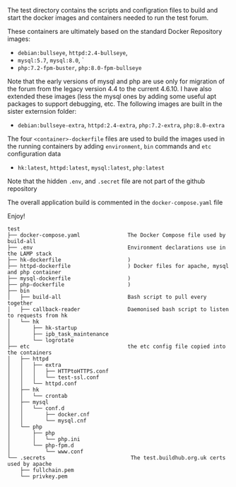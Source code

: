 The test directory contains the scripts and configration files to build and start the docker images and containers needed to run the test forum.

These containers are ultimately based on the standard Docker Repository images:

*  `debian:bullseye`, `httpd:2.4-bullseye`,
*  `mysql:5.7`, `mysql:8.0`, `
*  `php:7.2-fpm-buster`, `php:8.0-fpm-bullseye`

Note that the early versions of mysql and php are use only for migration of the forum from the legacy version 4.4 to the current 4.6.10.  I have also extended these images (less the mysql ones by adding some useful apt packages to support debugging, etc.  The following images are built in the sister externsion folder:

*  `debian:bullseye-extra`, `httpd:2.4-extra`, `php:7.2-extra`, `php:8.0-extra`

The four `<container>-dockerfile` files are used to build the images used in the running containers by adding `environment`, `bin` commands and `etc` configuration data

*  `hk:latest`, `httpd:latest`, `mysql:latest`, `php:latest`

Note that the hidden `.env`, and `.secret` file are not part of the github repository

The overall application build is commented in the `docker-compose.yaml` file

Enjoy!

```
test
├── docker-compose.yaml               The Docker Compose file used by build-all
├── .env                              Environment declarations use in the LAMP stack
├── hk-dockerfile                     )
├── httpd-dockerfile                  ) Docker files for apache, mysql and php container
├── mysql-dockerfile                  )
├── php-dockerfile                    )
├── bin
│   ├── build-all                     Bash script to pull every together
│   ├── callback-reader               Daemonised bash script to listen to requests from hk
│   └── hk
│       ├── hk-startup
│       ├── ipb_task_maintenance
│       └── logrotate
├── etc                               the etc config file copied into the containers
│   ├── httpd
│   │   ├── extra
│   │   │   ├── HTTPtoHTTPS.conf
│   │   │   └── test-ssl.conf
│   │   └── httpd.conf
│   ├── hk
│   │   └── crontab
│   ├── mysql
│   │   └── conf.d
│   │       ├── docker.cnf
│   │       └── mysql.cnf
│   └── php
│       ├── php
│       │   └── php.ini
│       └── php-fpm.d
│           └── www.conf
└── .secrets                           The test.buildhub.org.uk certs used by apache
    ├── fullchain.pem
    └── privkey.pem
```